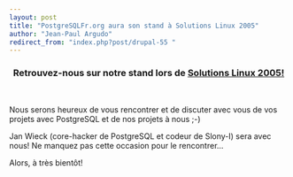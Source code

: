 ```yaml
---
layout: post
title: "PostgreSQLFr.org aura son stand à Solutions Linux 2005"
author: "Jean-Paul Argudo"
redirect_from: "index.php?post/drupal-55 "
---
```





<!--more-->


<center>

<h3>

Retrouvez-nous sur notre stand lors de <a href="http://www.solutionslinux.fr">Solutions Linux 2005!</a>

</h3>

<p>

<a href="http://www.solutionslinux.fr"><br /></a>

</p>

</center>

<p>

Nous serons heureux de vous rencontrer et de discuter avec vous de vos projets avec PostgreSQL et de nos projets à nous ;-)

</p>

<p>

Jan Wieck (core-hacker de PostgreSQL et codeur de Slony-I) sera avec nous! Ne manquez pas cette occasion pour le rencontrer...

</p>

<p>

Alors, à très bientôt!

</p>